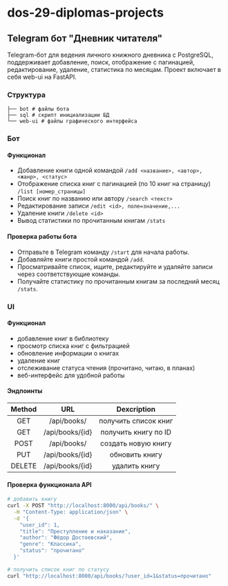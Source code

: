 # dos-29-diplomas-projects

## Telegram бот "Дневник читателя"
Telegram-бот для ведения личного книжного дневника с PostgreSQL, поддерживает добавление, поиск, отображение с пагинацией, редактирование, удаление, статистика по месяцам. Проект включает в себя web-ui на FastAPI.

### Структура
```
├── bot # файлы бота
├── sql # скрипт инициализации БД
└── web-ui # файлы графического интерфейса
```
### Бот
#### Функционал
- Добавление книги одной командой `/add <название>, <автор>, <жанр>, <статус>`
- Отображение списка книг с пагинацией (по 10 книг на страницу) `/list [номер_страницы]`
- Поиск книг по названию или автору `/search <текст>`
- Редактирование записи `/edit <id>, поле=значение,...`
- Удаление книги `/delete <id>`
- Вывод статистики по прочитанным книгам `/stats`

#### Проверка работы бота
- Отправьте в Telegram команду `/start` для начала работы.
- Добавляйте книги простой командой `/add`.
- Просматривайте список, ищите, редактируйте и удаляйте записи через соответствующие команды.
- Получайте статистику по прочитанным книгам за последний месяц `/stats`.

### UI
#### Функционал
- добавление книг в библиотеку
- просмотр списка книг с фильтрацией
- обновление информации о книгах
- удаление книг
- отслеживание статуса чтения (прочитано, читаю, в планах)
- веб-интерфейс для удобной работы

#### Эндпоинты

| Method | URL | Dexcription |
|:---:|:---:|:---:|
| GET | /api/books/ | получить список книг |
| GET | /api/books/{id} | получить книгу по ID |
| POST | /api/books/ | создать новую книгу |
| PUT | /api/books/{id} | обновить книгу |
| DELETE | /api/books/{id} | удалить книгу|

#### Проверка функционала API
```bash
# добавить книгу
curl -X POST "http://localhost:8000/api/books/" \
  -H "Content-Type: application/json" \
  -d '{
    "user_id": 1,
    "title": "Преступление и наказание",
    "author": "Фёдор Достоевский",
    "genre": "Классика",
    "status": "прочитано"
  }'

# получить список книг по статусу
curl "http://localhost:8000/api/books/?user_id=1&status=прочитано"
```